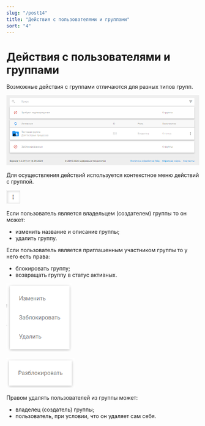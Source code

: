 ```yaml
---
slug: "/post14"
title: "Действия с пользователями и группами"
sort: "4"
---
```


# Действия с пользователями и группами

Возможные действия с группами отличаются для разных типов групп.

![group-active.png](./images/group-active.png "Вкладка Мои группы со списком активных групп")

Для осуществления действий используется контекстное меню действий с группой.

![context-menu-button.png](./images/context-menu-button.png "Кнопка вызова контекстного меню")

Если пользователь является владельцем (создателем) группы то он может:
- изменить название и описание группы;
- удалить группу.

Если пользователь является приглашенным участником группы то у него есть права:
- блокировать группу; 
- возвращать группу в статус активных.

![context-menu2.png](./images/context-menu2.png "Меню действий для группы категории Активные")

![unlock.png](./images/unlock.png "Меню действий для группы в категории Заблокированные")

Правом удалять пользователей из группы может:
- владелец (создатель) группы;
- пользователь, при условии, что он удаляет сам себя.
